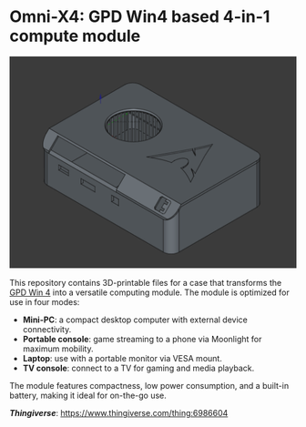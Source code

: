 # Omni-X4: GPD Win4 based 4-in-1 compute module

![](img/show_v2.png)

This repository contains 3D-printable files for a case that transforms the [GPD Win 4](https://gpd.hk/gpdwin42025) into a versatile computing module. The module is optimized for use in four modes:

* **Mini-PC**: a compact desktop computer with external device connectivity.
* **Portable console**: game streaming to a phone via Moonlight for maximum mobility.
* **Laptop**: use with a portable monitor via VESA mount.
* **TV console**: connect to a TV for gaming and media playback.

The module features compactness, low power consumption, and a built-in battery, making it ideal for on-the-go use.

***Thingiverse***: https://www.thingiverse.com/thing:6986604